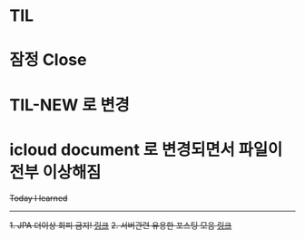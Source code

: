 # TIL
# 잠정 Close
# TIL-NEW 로 변경
# icloud document 로 변경되면서 파일이 전부 이상해짐

~~Today I learned~~

---

~~1. JPA 더이상 회피 금지! [링크](https://github.com/vljh246v/TIL/blob/main/JPA/README.md)~~
~~2. 서버관련 유용한 포스팅 모음 [링크](https://github.com/vljh246v/TIL/tree/main/SERVER)~~
